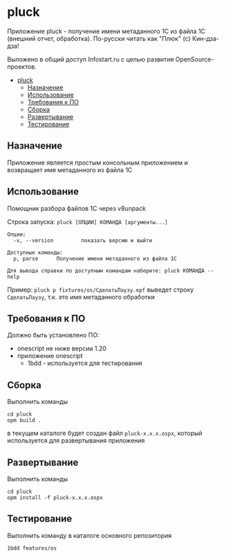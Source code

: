 # pluck

Приложение pluck - получение имени метаданного 1С из файла 1С (внешний отчет, обработка).
По-русски читать как "Плюк" (c) Кин-дза-дза!

Выложено в общий доступ Infostart.ru с целью развития OpenSource-проектов.

- [pluck](#pluck)
  - [Назначение](#назначение)
  - [Использование](#использование)
  - [Требования к ПО](#требования-к-по)
  - [Сборка](#сборка)
  - [Развертывание](#развертывание)
  - [Тестирование](#тестирование)

## Назначение

Приложение является простым консольным приложением и возвращает имя метаданного из файла 1С

## Использование

Помощник разбора файлов 1С через v8unpack

Строка запуска: `pluck [ОПЦИИ] КОМАНДА [аргументы...]`

```
Опции:
  -v, --version         показать версию и выйти

Доступные команды:
  p, parse      Получение имени метаданного из файла 1С

Для вывода справки по доступным командам наберите: pluck КОМАНДА --help
```

Пример: `pluck p fixtures/os/СделатьПаузу.epf` выведет строку `СделатьПаузу`, т.к. это имя метаданного обработки

## Требования к ПО

Должно быть установлено ПО:

- onescript не ниже версии 1.20
- приложение onescript
  - 1bdd - используется для тестирования
  
## Сборка

Выполнить команды

```
cd pluck
opm build .
```

в текущем каталоге будет создан файл `pluck-x.x.x.ospx`, который используется для развертывания приложения

## Развертывание

Выполнить команды

```
cd pluck
opm install -f pluck-x.x.x.ospx
```

## Тестирование

Выполнить команду в каталоге основного репозитория

```
1bdd features/os
```

